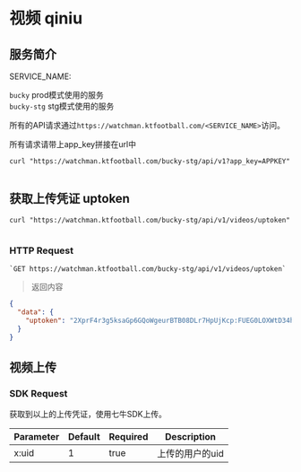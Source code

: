 # 视频 qiniu

## 服务简介

SERVICE_NAME:  

`bucky` prod模式使用的服务  
`bucky-stg` stg模式使用的服务  

所有的API请求通过`https://watchman.ktfootball.com/<SERVICE_NAME>`访问。

<aside class="success">
所有请求请带上app_key拼接在url中
</aside>

```shell
curl "https://watchman.ktfootball.com/bucky-stg/api/v1?app_key=APPKEY"
  
```

## 获取上传凭证 uptoken

```shell
curl "https://watchman.ktfootball.com/bucky-stg/api/v1/videos/uptoken"
  
```

### HTTP Request

	`GET https://watchman.ktfootball.com/bucky-stg/api/v1/videos/uptoken`

> 返回内容

```json
{
  "data": {
    "uptoken": "2XprF4r3g5ksaGp6GQoWgeurBTB08DLr7HpUjKcp:FUEG0LOXWtD34hkvFINjmFKbNAM=:eyJzY29wZSI6Imt0LXZpZGVvLXN0ZyIsImNhbGxiYWNrVXJsIjoiaHR0cDovL2J1Y2t5LXN0Zy5rdGZvb3RiYWxsLmNvbS9hcGkvdjEvdmlkZW9zIiwiY2FsbGJhY2tCb2R5Ijoia2V5PSQoa2V5KSZleHQ9JChleHQpJmluZm89JChhdmluZm8pJnVpZD0kKHg6dWlkKSIsImRlYWRsaW5lIjoxNDk1NjM5ODg5fQ=="
  }
}
```

## 视频上传

### SDK Request

获取到以上的上传凭证，使用七牛SDK上传。

Parameter | Default | Required | Description
--------- | ------- | ---------| -----------
x:uid|1|true|上传的用户的uid